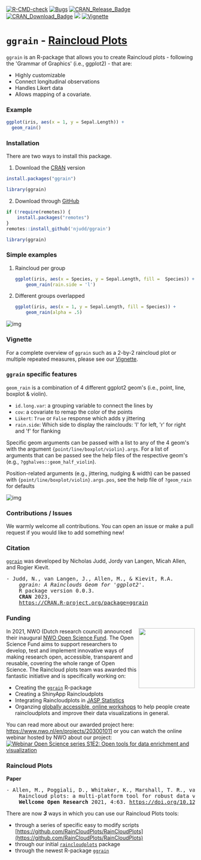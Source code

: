 [![R-CMD-check](https://github.com/njudd/ggrain/actions/workflows/R-CMD-check.yaml/badge.svg)](https://github.com/njudd/ggrain/actions/workflows/R-CMD-check.yaml)
[![Bugs](https://img.shields.io/github/issues/njudd/ggrain/bug?label=Bugs&logo=github&logoColor=%23FFF&color=brightgreen)](https://github.com/njudd/ggrain/issues?q=is%3Aopen+is%3Aissue)
[![CRAN_Release_Badge](http://www.r-pkg.org/badges/version-ago/ggrain)](https://CRAN.R-project.org/package=ggrain)
[![CRAN_Download_Badge](http://cranlogs.r-pkg.org/badges/grand-total/ggrain)](https://CRAN.R-project.org/package=ggrain)
[![](http://cranlogs.r-pkg.org/badges/ggrain)](https://cran.r-project.org/package=ggrain)
[![Vignette](https://img.shields.io/badge/Vignette-ggrain-orange.svg?colorB=E91E63)](https://www.njudd.com/raincloud-ggrain/)
<!---[![License: ]()](https://github.com/njudd/ggrain/LICENSE)--->

# `ggrain` - [Raincloud Plots](https://wellcomeopenresearch.org/articles/4-63/v2)

`ggrain` is an R-package that allows you to create Raincloud plots - following the 'Grammar of Graphics' (i.e., ggplot2) - that are: 

- Highly customizable
- Connect longitudinal observations
- Handles Likert data
- Allows mapping of a covariate.
	
### Example 

```r
ggplot(iris, aes(x = 1, y = Sepal.Length)) +
  geom_rain()
```

### Installation 

There are two ways to install this package.

1. Download the [CRAN](https://CRAN.R-project.org/package=ggrain) version  
```r
install.packages("ggrain")

library(ggrain)
```

2. Download through [GitHub](https://github.com/njudd/ggrain)
```r
if (!require(remotes)) {
    install.packages("remotes")
}
remotes::install_github('njudd/ggrain')

library(ggrain)
```

###  Simple examples

1.  Raincloud per group

	```r
	ggplot(iris, aes(x = Species, y = Sepal.Length, fill = 	Species)) +
		geom_rain(rain.side = 'l')
	```

2.  Different groups overlapped

	```r
	ggplot(iris, aes(x = 1, y = Sepal.Length, fill = Species)) +
		geom_rain(alpha = .5)
	```


![img](https://raw.githubusercontent.com/njudd/ggrain/main/inst/git_pics/basic_rain.png)

### Vignette
For a complete overview of `ggrain` such as a 2-by-2 raincloud plot or multiple repeated measures, please see our [Vignette](https://www.njudd.com/raincloud-ggrain/).

### `ggrain` specific features

`geom_rain` is a combination of 4 different ggplot2 geom's (i.e., point, line, boxplot & violin).

- `id.long.var`: a grouping variable to connect the lines by
- `cov`: a covariate to remap the color of the points
- `Likert`: `True` or `False` response which adds y jittering
- `rain.side`: Which side to display the rainclouds: 'l' for left, 'r' for right and 'f' for flanking

Specific geom arguments can be passed with a list to any of the 4 geom's with the argument `{point/line/boxplot/violin}.args`. For a list of arguments that can be passed see the help files of the respective geom's (e.g., `?gghalves::geom_half_violin`).

Position-related arguments (e.g., jittering, nudging & width) can be passed with `{point/line/boxplot/violin}.args.pos`, see the help file of `?geom_rain` for defaults

![img](https://raw.githubusercontent.com/njudd/ggrain/main/inst/git_pics/time_group_cov_vin.png)

### Contributions / Issues

We warmly welcome all contributions. 
You can open an issue or make a pull request if you would like to add something new!

### Citation

[`ggrain`](https://github.com/njudd/ggrain) was developed by Nicholas Judd, Jordy van Langen, Micah Allen, and Rogier Kievit. 

<pre>
- Judd, N., van Langen, J., Allen, M., & Kievit, R.A.
    <i>ggrain: A Rainclouds Geom for 'ggplot2'.</i>
    R package version 0.0.3.
    <b>CRAN</b> 2023,
    <a href="https://CRAN.R-project.org/package=ggrain">https://CRAN.R-project.org/package=ggrain</a>
</pre>

### Funding
<img src="https://github.com/njudd/ggrain/blob/main/inst/git_pics/nwo_openscience.jpg" width="150" height="160" align="right"/>

In 2021, NWO (Dutch research council) announced their inaugural [NWO Open Science Fund](https://www.nwo.nl/en/researchprogrammes/open-science/open-science-fund). The Open Science Fund aims to support researchers to develop, test and implement innovative ways of making research open, accessible, transparent and reusable, covering the whole range of Open Science. The Raincloud plots team was awarded this fantastic initiative and is specifically working on:

- Creating the [`ggrain`](https://github.com/njudd/ggrain) R-package
- Creating a ShinyApp Raincloudplots
- Integrating Raincloudplots in [JASP Statistics](https://jasp-stats.org)
- Organzing [globally accessible, online workshops](https://github.com/jorvlan/raincloudplots-workshops) to help people create raincloudplots and improve their data visualizations in general.

You can read more about our awarded project here: https://www.nwo.nl/en/projects/203001011 or you can watch the online webinar hosted by NWO about our project: [![Webinar Open Science series S1E2: Open tools for data enrichment and visualization](https://github.com/njudd/ggrain/blob/main/inst/git_pics/raincloudplots_NWO_webinar.png)](https://youtu.be/Kvcyh_9KSbw?t=1910 "Webinar Open Science series S1E2: Open tools for data enrichment and visualization")


### Raincloud Plots 

**Paper**
<br>
<pre>
- Allen, M., Poggiali, D., Whitaker, K., Marshall, T. R., van Langen, J., & Kievit, R. A.
    Raincloud plots: a multi-platform tool for robust data visualization [version 2; peer review: 2 approved] 
    <b>Wellcome Open Research</b> 2021, 4:63. <a href="https://doi.org/10.12688/wellcomeopenres.15191.2">https://doi.org/10.12688/wellcomeopenres.15191.2</a>
</pre>

There are now ***3*** ways in which you can use our Raincloud Plots tools: 
- through a series of specific easy to modify scripts [https://github.com/RainCloudPlots/RainCloudPlots](https://github.com/RainCloudPlots/RainCloudPlots)
- through our initial [`raincloudplots`](https://github.com/jorvlan/raincloudplots) package
- through the newest R-package [`ggrain`](https://github.com/njudd/ggrain)
